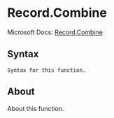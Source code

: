 # Record.Combine

Microsoft Docs: [Record.Combine](https://docs.microsoft.com/en-us/powerquery-m/record-combine)

## Syntax

```
Syntax for this function.
```

## About

About this function.

